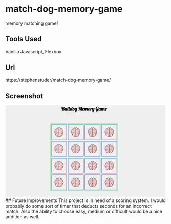 # match-dog-memory-game
memory matching game!

## Tools Used
Vanilla Javascript, Flexbox

## Url
https://stephenstuder/match-dog-memory-game/

## Screenshot
<img src="./images/screenshot.PNG" alt="screenshot of webpage" width="500"/>
## Future Improvements
This project is in need of a scoring system. I would probably do some sort of timer that deducts seconds for an incorrect match. Also the ability to choose easy, medium or difficult would be a nice addition as well. 